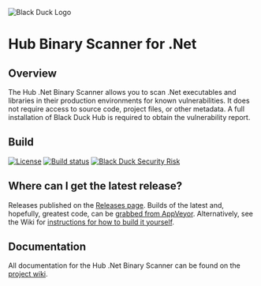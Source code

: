 ![Black Duck Logo](https://cloud.githubusercontent.com/assets/7320197/24118398/06a04b52-0d84-11e7-81ce-9e79adb2532f.png)
# Hub Binary Scanner for .Net

## Overview ##
The Hub .Net Binary Scanner allows you to scan .Net executables and libraries in their production environments for known vulnerabilities. It does not require access to source code, project files, or other metadata. A full installation of Black Duck Hub is required to obtain the vulnerability report.

## Build ##
[![License](https://img.shields.io/badge/License-Apache%202.0-blue.svg)](https://opensource.org/licenses/Apache-2.0) [![Build status](https://ci.appveyor.com/api/projects/status/fhinl2akrxbchsqw?svg=true)](https://ci.appveyor.com/project/yevster/hub-dotnet-binary-scan) [![Black Duck Security Risk](https://copilot.blackducksoftware.com/github/groups/blackducksoftware/locations/hub-dotnet-binary-scan/public/results/branches/master/badge-risk.svg)](https://copilot.blackducksoftware.com/github/groups/blackducksoftware/locations/hub-dotnet-binary-scan/public/results/branches/master)

## Where can I get the latest release? ##
Releases published on the [Releases page](https://github.com/blackducksoftware/hub-dotnet-binary-scan/releases). Builds of the latest and, hopefully, greatest code, can be [grabbed from AppVeyor](https://ci.appveyor.com/project/yevster/hub-dotnet-binary-scan/build/artifacts). Alternatively, see the Wiki for [instructions for how to build it yourself](https://github.com/blackducksoftware/hub-dotnet-binary-scan/wiki/Building).

## Documentation ##
All documentation for the Hub .Net Binary Scanner can be found on the [project wiki](https://github.com/blackducksoftware/hub-dotnet-binary-scan/wiki/).
